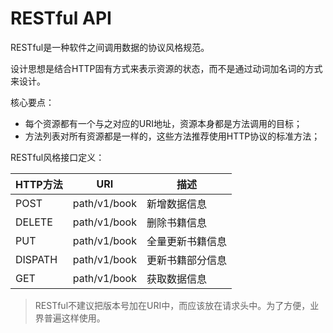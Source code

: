 # RESTful API

RESTful是一种软件之间调用数据的协议风格规范。

设计思想是结合HTTP固有方式来表示资源的状态，而不是通过动词加名词的方式来设计。

核心要点：

- 每个资源都有一个与之对应的URI地址，资源本身都是方法调用的目标；
- 方法列表对所有资源都是一样的，这些方法推荐使用HTTP协议的标准方法；

RESTful风格接口定义：

| HTTP方法 | URI          | 描述             |
| -------- | ------------ | ---------------- |
| POST     | path/v1/book | 新增数据信息     |
| DELETE   | path/v1/book | 删除书籍信息     |
| PUT      | path/v1/book | 全量更新书籍信息 |
| DISPATH  | path/v1/book | 更新书籍部分信息 |
| GET      | path/v1/book | 获取数据信息     |

> RESTful不建议把版本号加在URI中，而应该放在请求头中。为了方便，业界普遍这样使用。
